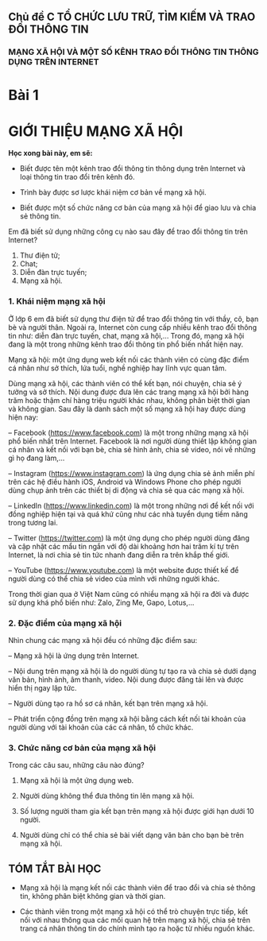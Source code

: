 ## Chủ đề C TỔ CHỨC LƯU TRỮ, TÌM KIẾM VÀ TRAO ĐỔI THÔNG TIN

### MẠNG XÃ HỘI VÀ MỘT SỐ KÊNH TRAO ĐỔI THÔNG TIN THÔNG DỤNG TRÊN INTERNET

# Bài 1
# GIỚI THIỆU MẠNG XÃ HỘI

**Học xong bài này, em sẽ:**

* Biết được tên một kênh trao đổi thông tin thông dụng trên Internet và loại thông tin trao đổi trên kênh đó.

* Trình bày được sơ lược khái niệm cơ bản về mạng xã hội.

* Biết được một số chức năng cơ bản của mạng xã hội để giao lưu và chia sẻ thông tin.


Em đã biết sử dụng những công cụ nào sau đây để trao đổi thông tin trên Internet?
1) Thư điện tử;
2) Chat;
3) Diễn đàn trực tuyến;
4) Mạng xã hội.

### 1. Khái niệm mạng xã hội

Ở lớp 6 em đã biết sử dụng thư điện tử để trao đổi thông tin với thầy, cô, bạn bè và người thân. Ngoài ra, Internet còn cung cấp nhiều kênh trao đổi thông tin như: diễn đàn trực tuyến, chat, mạng xã hội,... Trong đó, mạng xã hội đang là một trong những kênh trao đổi thông tin phổ biến nhất hiện nay.

Mạng xã hội: một ứng dụng web kết nối các thành viên có cùng đặc điểm cá nhân như sở thích, lứa tuổi, nghề nghiệp hay lĩnh vực quan tâm.

Dùng mạng xã hội, các thành viên có thể kết bạn, nói chuyện, chia sẻ ý tưởng và sở thích. Nội dung được đưa lên các trang mạng xã hội bởi hàng trăm hoặc thậm chí hàng triệu người khác nhau, không phân biệt thời gian và không gian. Sau đây là danh sách một số mạng xã hội hay được dùng hiện nay:

– Facebook (https://www.facebook.com) là một trong những mạng xã hội phổ biến nhất trên Internet. Facebook là nơi người dùng thiết lập không gian cá nhân và kết nối với bạn bè, chia sẻ hình ảnh, chia sẻ video, nói về những gì họ đang làm,...

– Instagram (https://www.instagram.com) là ứng dụng chia sẻ ảnh miễn phí trên các hệ điều hành iOS, Android và Windows Phone cho phép người dùng chụp ảnh trên các thiết bị di động và chia sẻ qua các mạng xã hội.

– LinkedIn (https://www.linkedin.com) là một trong những nơi để kết nối với đồng nghiệp hiện tại và quá khứ cũng như các nhà tuyển dụng tiềm năng trong tương lai.

– Twitter (https://twitter.com) là một ứng dụng cho phép người dùng đăng và cập nhật các mẩu tin ngắn với độ dài khoảng hơn hai trăm kí tự trên Internet, là nơi chia sẻ tin tức nhanh đang diễn ra trên khắp thế giới.

– YouTube (https://www.youtube.com) là một website được thiết kế để người dùng có thể chia sẻ video của mình với những người khác.

Trong thời gian qua ở Việt Nam cũng có nhiều mạng xã hội ra đời và được sử dụng khá phổ biến như: Zalo, Zing Me, Gapo, Lotus,...

### 2. Đặc điểm của mạng xã hội

Nhìn chung các mạng xã hội đều có những đặc điểm sau:

– Mạng xã hội là ứng dụng trên Internet.

– Nội dung trên mạng xã hội là do người dùng tự tạo ra và chia sẻ dưới dạng văn bản, hình ảnh, âm thanh, video. Nội dung được đăng tải lên và được hiển thị ngay lập tức.

– Người dùng tạo ra hồ sơ cá nhân, kết bạn trên mạng xã hội.

– Phát triển cộng đồng trên mạng xã hội bằng cách kết nối tài khoản của người dùng với tài khoản của các cá nhân, tổ chức khác.

### 3. Chức năng cơ bản của mạng xã hội

Trong các câu sau, những câu nào đúng?
1) Mạng xã hội là một ứng dụng web.

2) Người dùng không thể đưa thông tin lên mạng xã hội.

3) Số lượng người tham gia kết bạn trên mạng xã hội được giới hạn dưới 10 người.

4) Người dùng chỉ có thể chia sẻ bài viết dạng văn bản cho bạn bè trên mạng xã hội.

## TÓM TẮT BÀI HỌC

* Mạng xã hội là mạng kết nối các thành viên để trao đổi và chia sẻ thông tin, không phân biệt không gian và thời gian.

* Các thành viên trong một mạng xã hội có thể trò chuyện trực tiếp, kết nối với nhau thông qua các mối quan hệ trên mạng xã hội, chia sẻ trên trang cá nhân thông tin do chính mình tạo ra hoặc từ nhiều nguồn khác.
